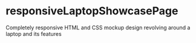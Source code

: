 # responsiveLaptopShowcasePage
Completely responsive HTML and CSS mockup design revolving around a laptop and its features
